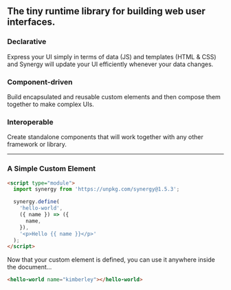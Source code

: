 ## The tiny runtime library for building web user interfaces.

### Declarative

Express your UI simply in terms of data (JS) and
templates (HTML & CSS) and Synergy will update
your UI efficiently whenever your data changes.

### Component-driven

Build encapsulated and reusable custom elements
and then compose them together to make complex
UIs.

### Interoperable

Create standalone components that will work
together with any other framework or library.

---

### A Simple Custom Element

```html
<script type="module">
  import synergy from 'https://unpkg.com/synergy@1.5.3';

  synergy.define(
    'hello-world',
    ({ name }) => ({
      name,
    }),
    '<p>Hello {{ name }}</p>'
  );
</script>
```

Now that your custom element is defined, you can
use it anywhere inside the document...

```html
<hello-world name="kimberley"></hello-world>
```
